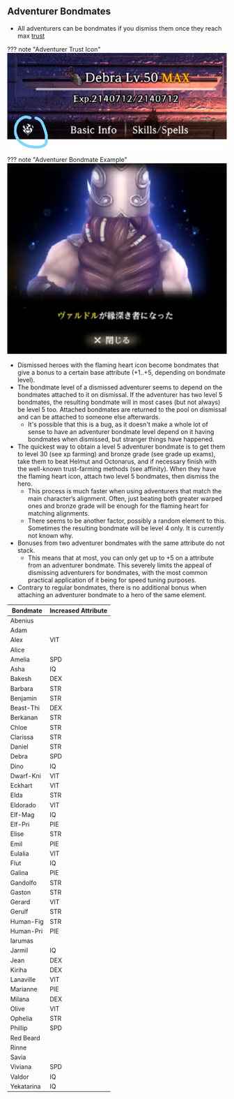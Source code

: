 ## Adventurer Bondmates

- All adventurers can be bondmates if you dismiss them once they reach max [trust](../../mechanics/trust/trust.md)

??? note "Adventurer Trust Icon"
![](img/adventurer-trust-icon.png)

??? note "Adventurer Bondmate Example"
![](img/adventurer-bondmate-example.png)

* Dismissed heroes with the flaming heart icon become bondmates that give a bonus to a certain base attribute (+1..+5, depending on bondmate level).
* The bondmate level of a dismissed adventurer seems to depend on the bondmates attached to it on dismissal. If the adventurer has two level 5 bondmates, the resulting bondmate will in most cases (but not always) be level 5 too. Attached bondmates are returned to the pool on dismissal and can be attached to someone else afterwards.
    * It's possible that this is a bug, as it doesn't make a whole lot of sense to have an adventurer bondmate level depend on it having bondmates when dismissed, but stranger things have happened.
* The quickest way to obtain a level 5 adventurer bondmate is to get them to level 30 (see xp farming) and bronze grade (see grade up exams), take them to beat Helmut and Octonarus, and if necessary finish with the well-known trust-farming methods (see affinity). When they have the flaming heart icon, attach two level 5 bondmates, then dismiss the hero.
    * This process is much faster when using adventurers that match the main character‘s alignment. Often, just beating both greater warped ones and bronze grade will be enough for the flaming heart for matching alignments.
    * There seems to be another factor, possibly a random element to this. Sometimes the resulting bondmate will be level 4 only. It is currently not known why.
* Bonuses from two adventurer bondmates with the same attribute do not stack.
    * This means that at most, you can only get up to +5 on a attribute from an adventurer bondmate. This severely limits the appeal of dismissing adventurers for bondmates, with the most common practical application of it being for speed tuning purposes.
* Contrary to regular bondmates, there is no additional bonus when attaching an adventurer bondmate to a hero of the same element.

| Bondmate   | Increased Attribute |
| ---------- | ------------------- |
| Abenius    |                     |
| Adam       |                     |
| Alex       | VIT                 |
| Alice      |                     |
| Amelia     | SPD                 |
| Asha       | IQ                  |
| Bakesh     | DEX                 |
| Barbara    | STR                 |
| Benjamin   | STR                 |
| Beast-Thi  | DEX                 |
| Berkanan   | STR                 |
| Chloe      | STR                 |
| Clarissa   | STR                 |
| Daniel     | STR                 |
| Debra      | SPD                 |
| Dino       | IQ                  |
| Dwarf-Kni  | VIT                 |
| Eckhart    | VIT                 |
| Elda       | STR                 |
| Eldorado   | VIT                 |
| Elf-Mag    | IQ                  |
| Elf-Pri    | PIE                 |
| Elise      | STR                 |
| Emil       | PIE                 |
| Eulalia    | VIT                 |
| Flut       | IQ                  |
| Galina     | PIE                 |
| Gandolfo   | STR                 |
| Gaston     | STR                 |
| Gerard     | VIT                 |
| Gerulf     | STR                 |
| Human-Fig  | STR                 |
| Human-Pri  | PIE                 |
| Iarumas    |                     |
| Jarmil     | IQ                  |
| Jean       | DEX                 |
| Kiriha     | DEX                 |
| Lanaville  | VIT                 |
| Marianne   | PIE                 |
| Milana     | DEX                 |
| Olive      | VIT                 |
| Ophelia    | STR                 |
| Phillip    | SPD                 |
| Red Beard  |                     |
| Rinne      |                     |
| Savia      |                     |
| Viviana    | SPD                 |
| Valdor     | IQ                  |
| Yekatarina | IQ                  |